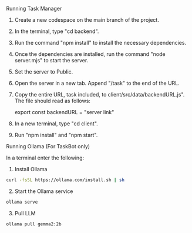 Running Task Manager

1. Create a new codespace on the main branch of the project.
2. In the terminal, type "cd backend".
3. Run the command "npm install" to install the necessary dependencies.
4. Once the dependencies are installed, run the command "node server.mjs" to start the server.
5. Set the server to Public.
6. Open the server in a new tab. Append "/task" to the end of the URL.
7. Copy the entire URL, task included, to client/src/data/backendURL.js". The file should read as follows:

	export const backendURL = "server link"
8. In a new terminal, type "cd client".
9. Run "npm install" and "npm start".

Running Ollama (For TaskBot only)

In a terminal enter the following: 
1. Install Ollama 
```bash
curl -fsSL https://ollama.com/install.sh | sh
```

2. Start the Ollama service
```bash
ollama serve
```
 
3. Pull LLM
```bash
ollama pull gemma2:2b
```
